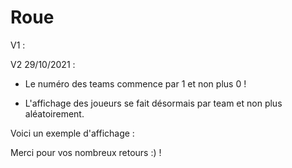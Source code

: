 # Roue
V1 : 


V2 29/10/2021 :

- Le numéro des teams commence par 1 et non plus 0 !

- L'affichage des joueurs se fait désormais par team et non plus aléatoirement.

Voici un exemple d'affichage : 


Merci pour vos nombreux retours :) !
